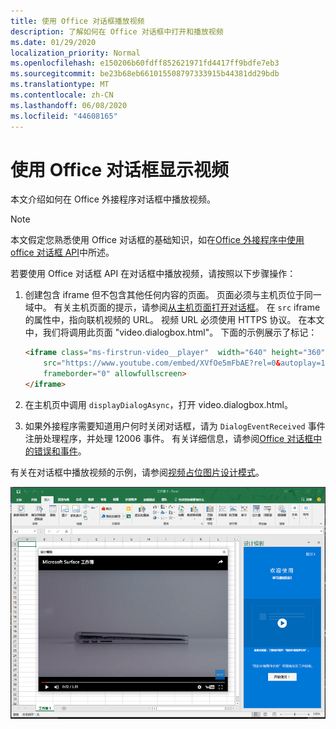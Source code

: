 ```yaml
---
title: 使用 Office 对话框播放视频
description: 了解如何在 Office 对话框中打开和播放视频
ms.date: 01/29/2020
localization_priority: Normal
ms.openlocfilehash: e150206b60fdff852621971fd4417ff9bdfe7eb3
ms.sourcegitcommit: be23b68eb661015508797333915b44381dd29bdb
ms.translationtype: MT
ms.contentlocale: zh-CN
ms.lasthandoff: 06/08/2020
ms.locfileid: "44608165"
---
```

# <a name="use-the-office-dialog-box-to-show-a-video"></a>使用 Office 对话框显示视频

本文介绍如何在 Office 外接程序对话框中播放视频。

> [!NOTE]
> 本文假定您熟悉使用 Office 对话框的基础知识，如在[Office 外接程序中使用 office 对话框 API](dialog-api-in-office-add-ins.md)中所述。

若要使用 Office 对话框 API 在对话框中播放视频，请按照以下步骤操作：

1. 创建包含 iframe 但不包含其他任何内容的页面。 页面必须与主机页位于同一域中。 有关主机页面的提示，请参阅[从主机页面打开对话框](dialog-api-in-office-add-ins.md#open-a-dialog-box-from-a-host-page)。 在 `src` iframe 的属性中，指向联机视频的 URL。 视频 URL 必须使用 HTTPS 协议。 在本文中，我们将调用此页面 "video.dialogbox.html"。 下面的示例展示了标记：

    ```HTML
    <iframe class="ms-firstrun-video__player"  width="640" height="360"
        src="https://www.youtube.com/embed/XVfOe5mFbAE?rel=0&autoplay=1"
        frameborder="0" allowfullscreen>
    </iframe>
    ```

2. 在主机页中调用 `displayDialogAsync`，打开 video.dialogbox.html。
3. 如果外接程序需要知道用户何时关闭对话框，请为 `DialogEventReceived` 事件注册处理程序，并处理 12006 事件。 有关详细信息，请参阅[Office 对话框中的错误和事件](dialog-handle-errors-events.md)。

有关在对话框中播放视频的示例，请参阅[视频占位图片设计模式](../design/first-run-experience-patterns.md#video-placemat)。

![在外接程序对话框中播放视频的屏幕截图](../images/video-placemats-dialog-open.png)

